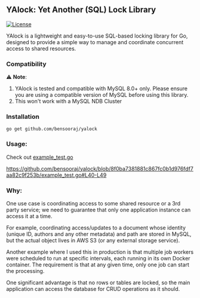 ## YAlock: Yet Another (SQL) Lock Library

[![License](https://img.shields.io/badge/license-MIT-blue.svg)](LICENSE)

YAlock is a lightweight and easy-to-use SQL-based locking library for Go, designed to provide a simple way to manage and coordinate concurrent access to shared resources.

### Compatibility

⚠️ **Note**:
1. YAlock is tested and compatible with MySQL 8.0+ only. Please ensure you are using a compatible version of MySQL before using this library.
2. This won't work with a MySQL NDB Cluster 

### Installation

```shell
go get github.com/bensooraj/yalock
```

### Usage:
Check out [example_test.go](https://github.com/bensooraj/yalock/blob/main/example_test.go)

https://github.com/bensooraj/yalock/blob/8f0ba7381881c867fc0b1d976fdf7aa82c9f253b/example_test.go#L40-L49

### Why:

One use case is coordinating access to some shared resource or a 3rd party service; we need to guarantee that only one application instance can access it at a time.

For example, coordinating access/updates to a document whose identity (unique ID, authors and any other metadata) and path are stored in MySQL, but the actual object lives in AWS S3 (or any external storage service). 

Another example where I used this in production is that multiple job workers were scheduled to run at specific intervals, each running in its own Docker container. The requirement is that at any given time, only one job can start the processing.

One significant advantage is that no rows or tables are locked, so the main application can access the database for CRUD operations as it should.

